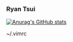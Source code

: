 ### Ryan Tsui
[![Anurag's GitHub stats](https://github-readme-stats.vercel.app/api?username=tsuiusi&theme=dracula)](https://github.com/anuraghazra/github-readme-stats)

~/.vimrc

<!--
**tsuiusi/tsuiusi** is a ✨ _special_ ✨ repository because its `README.md` (this file) appears on your GitHub profile.

Here are some ideas to get you started:

- 🔭 I’m currently working on ...
- 🌱 I’m currently learning ...
- 👯 I’m looking to collaborate on ...
- 🤔 I’m looking for help with ...
- 💬 Ask me about ...
- 📫 How to reach me: ...
- 😄 Pronouns: ...
- ⚡ Fun fact: ...
-->
